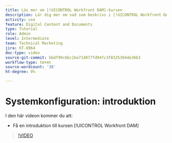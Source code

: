 ```yaml
---
title: Läs mer om [!UICONTROL Workfront DAM]-kursen
description: Lär dig mer om vad som beskrivs i [!UICONTROL Workfront DAM] Administrator, del 1 - systeminstallationskursen.
activity: use
feature: Digital Content and Documents
type: Tutorial
role: Admin
level: Intermediate
team: Technical Marketing
jira: KT-8964
doc-type: video
source-git-commit: bbdf99c6bc1be714077fd94fc3f8325394de36b3
workflow-type: tm+mt
source-wordcount: '38'
ht-degree: 0%

---
```


# Systemkonfiguration: introduktion

I den här videon kommer du att:

* Få en introduktion till kursen [!UICONTROL Workfront DAM]

>[!VIDEO](https://video.tv.adobe.com/v/3436905/?quality=12&learn=on&enablevpops=1&captions=swe)

<!-- Learn more graphic & links to documentation articles
* Accessing help for Workfront DAM
* Workfront DAM within Workfront
-->
